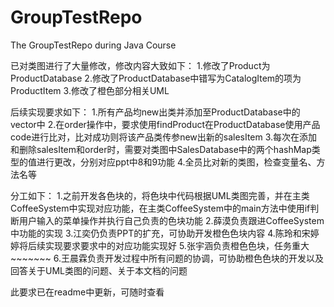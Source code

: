 # GroupTestRepo
The GroupTestRepo during Java Course

已对类图进行了大量修改，修改内容大致如下：
1.修改了Product为ProductDatabase
2.修改了ProductDatabase中错写为CatalogItem的项为ProductItem
3.修改了橙色部分相关UML

后续实现要求如下：
1.所有产品均new出类并添加至ProductDatabase中的vector中
2.在order操作中，要求使用findProduct在ProductDatabase使用产品code进行比对，比对成功则将该产品类传参new出新的salesItem
3.每次在添加和删除salesItem和order时，需要对类图中SalesDatabase中的两个hashMap类型的值进行更改，分别对应ppt中8和9功能
4.全员比对新的类图，检查变量名、方法名等

分工如下：
1.之前开发各色块的，将色块中代码根据UML类图完善，并在主类CoffeeSystem中实现对应功能，在主类CoffeeSystem中的main方法中使用if判断用户输入的菜单操作并执行自己负责的色块功能
2.薛漠负责跟进CoffeeSystem中功能的实现
3.江奕仍负责PPT的扩充，可协助开发橙色色块内容
4.陈玲和宋婷婷将后续实现要求要求中的对应功能实现好
5.张宇涵负责橙色色块，任务重大~~~~~~~
6.王晨霖负责开发过程中所有问题的协调，可协助橙色色块的开发以及回答关于UML类图的问题、关于本文档的问题

此要求已在readme中更新，可随时查看